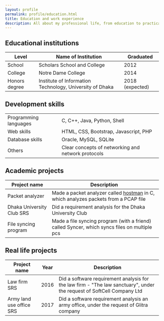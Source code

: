 ```yaml
---
layout: profile
permalink: profile/education.html
title: Education and work experience
description: All about my professional life, from education to practical work experiences.
---
```


## Educational institutions

<table class="table table-striped table-hover">
	<thead>
		<tr>
			<th>Level</th>
			<th>Name of Institution</th>
			<th>Graduated</th>
		</tr>
	</thead>	
	<tbody>
		<tr>
			<td>School</td>
			<td>Scholars School and College</td>
			<td>2012</td>
		</tr>
		<tr>
			<td>College</td>
			<td>Notre Dame College</td>
			<td>2014</td>
		</tr>
		<tr>
			<td>Honors degree</td>
			<td>Institute of Information Technology, University of Dhaka</td>
			<td>2018 (expected)</td>
		</tr>
	</tbody>
</table>

## Development skills

<table class="table table-striped table-hover">
	<tbody>
		<tr>
			<td>Programming languages</td>
			<td>C, C++, Java, Python, Shell</td>
		</tr>
		<tr>
			<td>Web skills</td>
			<td>HTML, CSS, Bootstrap, Javascript, PHP</td>
		</tr>
		<tr>
			<td>Database skills</td>
			<td>Oracle, MySQL, SQLite</td>
		</tr>
		<tr>
			<td>Others</td>
			<td>Clear concepts of networking and network protocols</td>
		</tr>
	</tbody>
</table>

## Academic projects

<table class="table table-striped table-hover">
	<thead>
		<tr>
			<th>Project name</th>
			<th>Description</th>
		</tr>
	</thead>	
	<tbody>
		<tr>
			<td>Packet analyzer</td>
			<td>Made a packet analyzer called <a href="https://github.com/rafed123/Packet-Analyzer-Hostman">hostman</a> in C, which analyzes packets from a PCAP file</td>
		</tr>
		<tr>
			<td>Dhaka University Club SRS</td>
			<td>Did a requirement analysis for the Dhaka University Club</td>
		</tr>
		<tr>
			<td>File syncing program</td>
			<td>Made a file syncing program (with a friend) called Syncer, which syncs files on multiple pcs</td>
		</tr>
	</tbody>
</table>

## Real life projects

<table class="table table-striped table-hover">
	<thead>
		<tr>
			<th>Project name</th>
			<th>Year</th>
			<th>Description</th>
		</tr>
	</thead>	
	<tbody>
		<tr>
			<td>Law firm SRS</td>
			<td>2016</td>
			<td>Did a software requirement analysis for the law firm - "The law sanctuary", under the request of SoftCell Company Ltd</td>
		</tr>
		<tr>
			<td>Army land use office SRS</td>
			<td>2017</td>
			<td>Did a software requirement analysis an army office, under the request of Glitra company</td>
		</tr>
	</tbody>
</table>

















